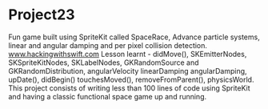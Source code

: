 # Project23
Fun game built using SpriteKit called SpaceRace, Advance particle systems, linear and angular damping and per pixel collision detection.
www.hackingwithswift.com
Lesson learnt - didMove(), SKEmitterNodes, SKSpriteKitNodes, SKLabelNodes, GKRandomSource and GKRandomDistribution, angularVelocity
linearDamping angularDamping, upDate(), didBegin() touchesMoved(), removeFromParent(), physicsWorld.
This project consists of writing less than 100 lines of code using SpriteKit and having a classic functional space game up and running.
